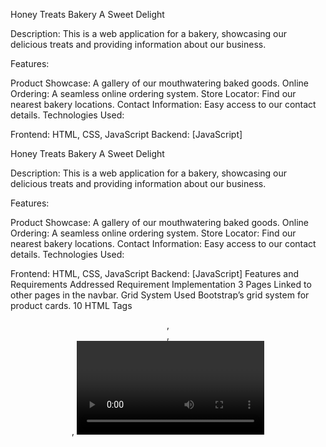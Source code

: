 Honey Treats Bakery
A Sweet Delight

Description:
This is a web application for a bakery, showcasing our delicious treats and providing information about our business.

Features:

Product Showcase: A gallery of our mouthwatering baked goods.
Online Ordering: A seamless online ordering system.
Store Locator: Find our nearest bakery locations.
Contact Information: Easy access to our contact details.
Technologies Used:

Frontend: HTML, CSS, JavaScript
Backend: [JavaScript]

Honey Treats Bakery
A Sweet Delight

Description:
This is a web application for a bakery, showcasing our delicious treats and providing information about our business.

Features:

Product Showcase: A gallery of our mouthwatering baked goods.
Online Ordering: A seamless online ordering system.
Store Locator: Find our nearest bakery locations.
Contact Information: Easy access to our contact details.
Technologies Used:

Frontend: HTML, CSS, JavaScript
Backend: [JavaScript]
Features and Requirements Addressed
Requirement	Implementation
3 Pages	Linked to other pages in the navbar.
Grid System	Used Bootstrap’s grid system for product cards.
10 HTML Tags	<header>, <main>, <section>, <video>, <form>, etc.
HTML Table	Added a table for popular products.
Forms	Included a newsletter subscription form and Contact us form.
Dropdown Menu	Added a dropdown menu in the navbar.
Web Fonts	Used Google Fonts (Roboto).
Content Variety	Includes text, images, video, and a table.
Regex Validation	Newsletter form uses type="email" for validation.

Github link: https://github.com/Hanna12674/Honey-Treats-Bakery.git

